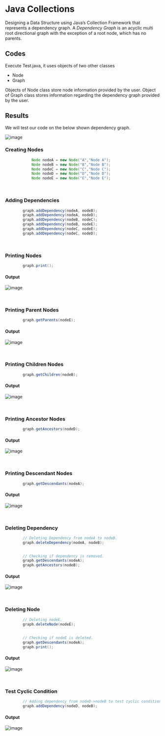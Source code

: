 # Java Collections
Designing a Data Structure using Java’s Collection Framework that represents a dependency graph. A *Dependency Graph* is an acyclic multi root directional graph with the exception of a root node, which has no parents.

## Codes
Execute Test.java, it uses objects of two other classes

- Node
- Graph

Objects of Node class store node information provided by the user. Object of Graph class stores information regarding the dependency graph provided by the user.

## Results
We will test our code on the below shown dependency graph.

![image](https://user-images.githubusercontent.com/23214916/50043239-ada6e080-0096-11e9-897a-e8803d1cc246.png)


### Creating Nodes

```java
    		Node nodeA = new Node("A","Node A");
    		Node nodeB = new Node("B","Node B");
    		Node nodeC = new Node("C","Node C");
    		Node nodeD = new Node("D","Node D");
    		Node nodeE = new Node("E","Node E");
```
<br>

### Adding Dependencies

```java
		graph.addDependency(nodeA, nodeB);
		graph.addDependency(nodeA, nodeD);
		graph.addDependency(nodeB, nodeC);
		graph.addDependency(nodeB, nodeE);
		graph.addDependency(nodeC, nodeE);
		graph.addDependency(nodeC, nodeD);
```
<br>

### Printing Nodes

```java
		graph.print();
```
#### Output

![image](https://user-images.githubusercontent.com/23214916/50043333-15a9f680-0098-11e9-85fc-dfd58562ed8c.png)

<br>

### Printing Parent Nodes

```java
		graph.getParents(nodeE);
```
#### Output

![image](https://user-images.githubusercontent.com/23214916/50043378-ee9ff480-0098-11e9-85a7-79f833f21768.png)

<br>

### Printing Children Nodes

```java
		graph.getChildren(nodeB);
```
#### Output

![image](https://user-images.githubusercontent.com/23214916/50043392-522a2200-0099-11e9-91eb-3ac7d9669f8d.png)

<br>

### Printing Ancestor Nodes

```java
		graph.getAncestors(nodeD);
```
#### Output

![image](https://user-images.githubusercontent.com/23214916/50043415-b2b95f00-0099-11e9-9a13-d08024bb3c71.png)

<br>

### Printing Descendant Nodes

```java
		graph.getDescendants(nodeA);
```
#### Output

![image](https://user-images.githubusercontent.com/23214916/50043431-104dab80-009a-11e9-8be4-79e22667d86b.png)

<br>

### Deleting Dependency 

```java
		// Deleting Dependency from nodeA to nodeB.
		graph.deleteDependency(nodeA, nodeB);

		
		// Checking if dependency is removed.
		graph.getDescendants(nodeA);
		graph.getAncestors(nodeB);
```

#### Output

![image](https://user-images.githubusercontent.com/23214916/50043457-7b977d80-009a-11e9-9a46-7f770baccb32.png)

<br>

### Deleting Node

```java
		// Deleting nodeE.
		graph.deleteNode(nodeE);
		
		
		// Checking if nodeE is deleted.
		graph.getDescendants(nodeA);
		graph.print();
```

#### Output

![image](https://user-images.githubusercontent.com/23214916/50043484-efd22100-009a-11e9-8b69-a8365d932345.png)

<br>

### Test Cyclic Condition

```java
		// Adding dependency from nodeD->nodeB to test cyclic condition.
		graph.addDependency(nodeD, nodeB);
```

#### Output

![image](https://user-images.githubusercontent.com/23214916/50043498-3e7fbb00-009b-11e9-970b-bcb2ff2c6672.png)

<br>
